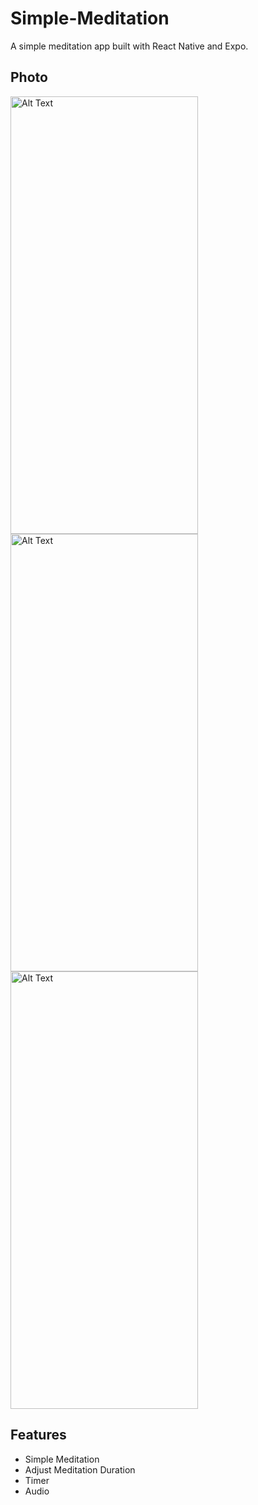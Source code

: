 # Simple-Meditation

A simple meditation app built with React Native and Expo.

## Photo
<img src="https://github.com/user-attachments/assets/496238b7-a56a-4524-9c4b-bc3e2d94c7e8" alt="Alt Text" width="300" height="700">
<img src="https://github.com/user-attachments/assets/f767c78a-42e0-47c2-8b3f-a6be7d390211" alt="Alt Text" width="300" height="700">
<img src="https://github.com/user-attachments/assets/8435ecbe-9344-4468-9e28-7f44ab2e90fd" alt="Alt Text" width="300" height="700">

## Features

- Simple Meditation
- Adjust Meditation Duration
- Timer
- Audio
